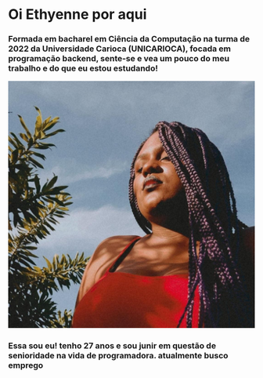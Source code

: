 # Oi Ethyenne por aqui

### Formada em bacharel em Ciência da Computação na turma de 2022 da Universidade Carioca (UNICARIOCA), focada em programação backend, sente-se e vea um pouco do meu trabalho e do que eu estou estudando! 

![Thyenne](/img/Thyenne.jpg)

### Essa sou eu! tenho 27 anos e sou junir em questão de senioridade na vida de programadora. atualmente busco emprego
